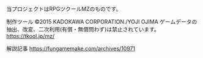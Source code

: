 当プロジェクトはRPGツクールMZのものです。

制作ツール ©2015 KADOKAWA CORPORATION./YOJI OJIMA
ゲームデータの抽出、改変、二次利用(有償・無償問わず)は禁止されています。
https://tkool.jp/mz/

解説記事
https://fungamemake.com/archives/10971
